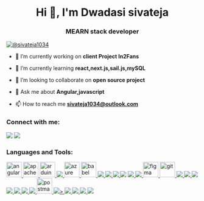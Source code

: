 <h1 align="center">Hi 👋, I'm Dwadasi sivateja</h1>
<h3 align="center">MEARN stack developer</h3>

<p align="left"> <a href="https://twitter.com/sivateja1034" target="blank"><img src="https://img.shields.io/twitter/follow/sivateja1034?logo=twitter&style=for-the-badge" alt="@sivateja1034" /></a> </p>

- 🔭 I’m currently working on **client Project In2Fans**

- 🌱 I’m currently learning **react,next.js,sail.js,mySQL**

- 👯 I’m looking to collaborate on **open source project**

- 💬 Ask me about **Angular,javascript**

- 📫 How to reach me **sivateja1034@outlook.com**

<h3 align="left">Connect with me:</h3>
<p align="left">
<a href="https://twitter.com/@sivateja1034" target="blank"><img src="https://img.icons8.com/color/48/000000/twitter--v1.png"/></a>
<a href="https://instagram.com/siva1034" target="blank"><img src="https://img.icons8.com/fluency/48/000000/instagram-new.png"/></a>
</p>

<h3 align="left">Languages and Tools:</h3>
<p align="left"> <a href="https://angular.io" target="_blank" rel="noreferrer"> <img src="https://angular.io/assets/images/logos/angular/angular.svg" alt="angular" width="40" height="40"/> </a> <a href="https://cordova.apache.org/" target="_blank" rel="noreferrer"> <img src="https://www.vectorlogo.zone/logos/apache_cordova/apache_cordova-icon.svg" alt="apachecordova" width="40" height="40"/> </a> <a href="https://www.arduino.cc/" target="_blank" rel="noreferrer"> <img src="https://cdn.worldvectorlogo.com/logos/arduino-1.svg" alt="arduino" width="40" height="40"/> </a> <a href="https://aws.amazon.com" target="_blank" rel="noreferrer"> <img src="https://img.icons8.com/color/48/000000/amazon-web-services.png"/> </a> <a href="https://azure.microsoft.com/en-in/" target="_blank" rel="noreferrer"> <img src="https://www.vectorlogo.zone/logos/microsoft_azure/microsoft_azure-icon.svg" alt="azure" width="40" height="40"/> </a> <a href="https://babeljs.io/" target="_blank" rel="noreferrer"> <img src="https://www.vectorlogo.zone/logos/babeljs/babeljs-icon.svg" alt="babel" width="40" height="40"/> </a> <a href="https://getbootstrap.com" target="_blank" rel="noreferrer"> <img src="https://img.icons8.com/color/48/000000/bootstrap.png"/> </a> <a href="https://www.cprogramming.com/" target="_blank" rel="noreferrer"> <img src="https://img.icons8.com/color/48/000000/c-programming.png"/> </a> <a href="https://www.w3schools.com/cpp/" target="_blank" rel="noreferrer"> <img src="https://img.icons8.com/color/48/000000/c-plus-plus-logo.png"/> </a> <a href="https://www.w3schools.com/css/" target="_blank" rel="noreferrer"><img src="https://img.icons8.com/color/48/000000/css3.png"/></a> <a href="https://www.djangoproject.com/" target="_blank" rel="noreferrer"><img src="https://img.icons8.com/ios-filled/50/000000/django.png"/> </a> <a href="https://expressjs.com" target="_blank" rel="noreferrer"> <img src="https://img.icons8.com/color/48/000000/express-js.png"/> </a> <a href="https://www.figma.com/" target="_blank" rel="noreferrer"> <img src="https://www.vectorlogo.zone/logos/figma/figma-icon.svg" alt="figma" width="40" height="40"/> </a> <a href="https://git-scm.com/" target="_blank" rel="noreferrer"> <img src="https://www.vectorlogo.zone/logos/git-scm/git-scm-icon.svg" alt="git" width="40" height="40"/> </a> <a href="https://www.w3.org/html/" target="_blank" rel="noreferrer"> <img src="https://img.icons8.com/color/48/000000/html-5--v1.png"/> </a> 
  <a href="https://developer.mozilla.org/en-US/docs/Web/JavaScript" target="_blank" rel="noreferrer"> 
    <img src="https://img.icons8.com/color/48/000000/javascript--v1.png"/> 
  </a> 
  <a href="https://www.linux.org/" target="_blank" rel="noreferrer"> 
    <img src="https://img.icons8.com/color/48/000000/linux--v1.png"/> </a> 
  <a href="https://www.mongodb.com/" target="_blank" rel="noreferrer"> 
    <img src="https://img.icons8.com/color/48/000000/mongodb.png"/> </a>
  <a href="https://www.mysql.com/" target="_blank" rel="noreferrer"> 
    <img src="https://img.icons8.com/external-those-icons-fill-those-icons/48/000000/external-MySQL-programming-and-development-those-icons-fill-those-icons.png"/> </a> 
  <a href="https://nodejs.org" target="_blank" rel="noreferrer"> 
    <img src="https://img.icons8.com/color/48/000000/nodejs.png"/> </a> 
  <a href="https://www.oracle.com/" target="_blank" rel="noreferrer"> 
   <img src="https://img.icons8.com/color/48/000000/express.png"/> </a> 
  <a href="https://postman.com" target="_blank" rel="noreferrer"> 
    <img src="https://www.vectorlogo.zone/logos/getpostman/getpostman-icon.svg" alt="postman" width="40" height="40"/> </a> 
  <a href="https://www.python.org" target="_blank" rel="noreferrer"> 
    <img src="https://img.icons8.com/color/48/000000/python--v1.png"/>> </a> 
  <a href="https://reactjs.org/" target="_blank" rel="noreferrer"> 
    <img src="https://img.icons8.com/office/40/000000/react.png"/> </a> 
  <a href="https://redux.js.org" target="_blank" rel="noreferrer">
    <img src="https://img.icons8.com/ios/50/000000/redux.png"/> </a> 
  <a href="https://sass-lang.com" target="_blank" rel="noreferrer"> 
    <img src="https://img.icons8.com/color/48/000000/sass.png"/> </a> 
  <a href="https://www.typescriptlang.org/" target="_blank" rel="noreferrer"> 
   <img src="https://img.icons8.com/fluency/48/000000/typescript--v1.png"/> </a> 
</p>


